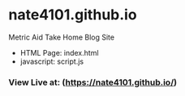 # nate4101.github.io
 Metric Aid Take Home Blog Site
 - HTML Page: index.html
 - javascript: script.js
### View Live at: (https://nate4101.github.io/)
